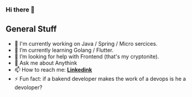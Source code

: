 ### Hi there 👋
## General Stuff
- 🔭 I'm currently working on Java / Spring / Micro sercices.
- 🌱 I’m currently learning Golang / Flutter.
- 🤔 I’m looking for help with Frontend (that's my cryptonite).
- 💬 Ask me about Anythink
- 📫 How to reach me: [**Linkedink**](https://www.linkedin.com/in/rom%C3%A1n-eg%C3%BC%C3%A9n-ruiz-a6576a183)
- ⚡ Fun fact: if a bakend developer makes the work of a devops is he a devoloper?

